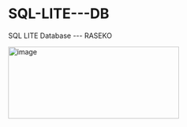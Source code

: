 # SQL-LITE---DB
SQL LITE Database --- RASEKO

<img width="346" height="146" alt="image" src="https://github.com/user-attachments/assets/be7cbddb-6eaf-4f40-a2b4-389846ce8b02" />
